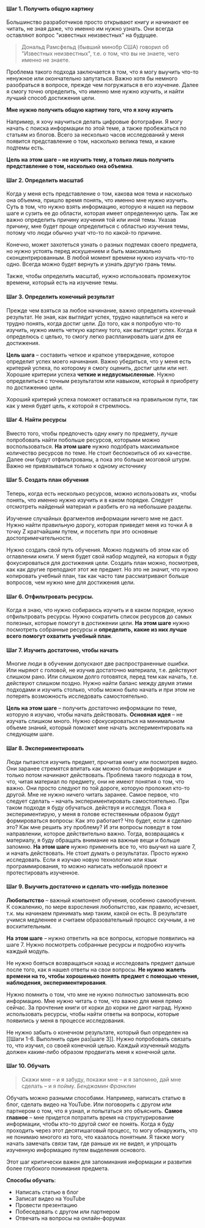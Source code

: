 #### Шаг 1. Получить общую картину
Большинство разработчиков просто открывают книгу и начинают ее читать, не зная даже, что именно им нужно узнать. Они всегда оставляют вопрос "известных неизвестных" на будущее.

>Дональд Рамсфельд (бывший минобр США) говорил об "Известных неизвестных", т.е. о том, что вы не знаете, чего именно не знаете.

Проблема такого подхода заключается в том, что я могу выучить что-то ненужное или окончательно запутаться. Важно хотя бы немного разобраться в вопросе, прежде чем погружаться в его изучение. Далее я смогу точно определить, что именно мне нужно изучить, и найти лучший способ достижения цели.

**Мне нужно получить общую картину того, что я хочу изучить**

Например, я хочу научиться делать цифровые фотографии. Я могу начать с поиска информации по этой теме, а также пробежаться по статьям из блогов. Всего за несколько часов исследований у меня появится представление о том, насколько велика тема, и какие подтемы есть.

**Цель на этом шаге – не изучить тему, а только лишь получить представление о том, насколько она объемна**.

#### Шаг 2. Определить масштаб
Когда у меня есть представление о том, какова моя тема и насколько она объемна, пришло время понять, что именно мне нужно изучить.
Суть в том, что нужно взять информацию, которую я нашел на первом шаге и сузить ее до области, которая имеет определенную цель. Так же важно определить причину изучения той или иной темы. Указав причину, мне будет проще определиться с областью изучения темы, потому что люди обычно учат что-то по какой-то причине.

Конечно, может захотеться узнать о разных подтемах своего предмета, но нужно устоять перед искушением и быть максимально сконцентрированным. В любой момент времени нужно изучать что-то одно. Всегда можно будет вернуть и узнать другую грань темы.

Также, чтобы определить масштаб, нужно использовать промежуток времени, который есть на изучение темы.

#### Шаг 3. Определить конечный результат
Прежде чем взяться за любое начинание, важно определить конечный результат. Не зная, как выглядит успех, трудно нацелиться на него и трудно понять, когда достиг цели. До того, как я попробую что-то изучить, нужно иметь четкую картину того, как выглядит успех. Когда я определюсь с целью, то смогу легко распланировать шаги для ее достижения.

**Цель шага** – составить четкое и краткое утверждение, которое определит успех моего начинания. Важно убедиться, что у меня есть критерий успеха, по которому я смогу оценить, достиг цели или нет.
Хорошие критерии успеха **четкие и недвусмысленные**. Нужно определиться с точным результатом или навыком, который я приобрету по достижению цели.

Хороший критерий успеха поможет оставаться на правильном пути, так как у меня будет цель, к которой я стремлюсь.

#### Шаг 4. Найти ресурсы
Вместо того, чтобы предпочесть одну книгу по предмету, лучше попробовать найти побольше ресурсов, которыми можно воспользоваться.
**На этом шаге** нужно подобрать максимальное количество ресурсов по теме. Не стоит беспокоиться об их качестве. Далее они будут отфильтрованы, а пока это больше мозговой штурм.
Важно не привязываться только к одному источнику

#### Шаг 5. Создать план обучения
Теперь, когда есть несколько ресурсов, можно использовать их, чтобы понять, что именно нужно изучить и в каком порядке. Следует отсмотреть найденый материал и разбить его на небольшие разделы.

Изучение случайных фрагментов информации ничего мне не даст. Нужно найти правильную дорогу, которая приведет меня из точки A в точку Z кратчайшим путем, и посетить при это основные достопримечательности.

Нужно создать свой путь обучения. Можно подумать об этом как об оглавлении книги. У меня будет свой набор модулей, на которых я буду фокусироваться для достижения цели.
Создать план можно, посмотрев, как как другие преподают этот же предмет.
Но это не значит, что нужно копировать учебный план, так как часто там рассматривают больше вопросов, чем нужно мне для достижения цели.

#### Шаг 6. Отфильтровать ресурсы.
Когда я знаю, что нужно собираюсь изучить и в каком порядке, нужно отфильтровать ресурсы. Нужно сократить список ресурсов до самых полезных, которые помогут в достижении цели.
**На этом шаге** нужно посмотреть собранные ресурсы и **определить, какие из них лучше всего помогут охватить учебный план**.

#### Шаг 7. Изучить достаточно, чтобы начать
Многие люди в обучении допускают две распространенные ошибки. Или ныряют с головой, не изучив достаточно материала, т.е. действуют слишком рано. Или слишком долго готовятся, перед тем как начать, т.е. действуют слишком поздно. Нужно найти баланс между двумя этими подходами и изучить столько, чтобы можно было начать и при этом не потерять возможность исследовать самостоятельно.

**Цель на этом шаге** – получить достаточно информации по теме, которую я изучаю, чтобы начать действовать. **Основная идея** – не изучать слишком много. Нужно сфокусироваться на минимальном объеме знаний, который поможет мне начать экспериментировать на следующем шаге.

#### Шаг 8. Экспериментировать
Люди пытаются изучить предмет, прочитав книгу или посмотрев видео. Они заранее стремятся впитать как можно больше информации и только потом начинают действовать. Проблема такого подхода в том, что, читая материал по предмету, они не имеют понятия о том, что важно. Они просто следуют по той дороге, которую проложил кто-то другой.
Мне не нужно ничего читать заранее. Самое первое, что следует сделать – начать экспериментировать самостоятельно. При таком подходе я буду обучаться. действуя и исследуя. Пока я экспериментирую, у меня в голове естественным образом будут формироваться вопросы: Как это работает? Что будет, если я сделаю это? Как мне решить эту проблему? И эти вопросы поведут в том направлении, которое действительно важно. Тогда, возвращаясь к материалу, я буду обращать внимание на важные вещи и больше запомню.
**На этом шаге** нужно применить все то, что выучил на шаге 7, и начать действовать. Не стоит думать о результатах. Просто нужно исследовать. Если я изучаю новую технологию или язык программирования, то можно написать небольшой проект и протестировать изученное.

#### Шаг 9. Выучить достаточно и сделать что-нибудь полезное
**Любопытство** – важный компонент обучения, особенно самообучения. К сожалению, по мере взросления любопытство, как правило, исчезает, т.к. мы начинаем принимать мир таким, какой он есть. В результате учимся медленнее и считаем образовательный процесс скучным, а не восхитительным.

**На этом шаге** – нужно ответить на все вопросы, которые появились на шаге 7. Нужно посмотреть собранные ресурсы и подробно изучить каждый модуль.

Не нужно бояться возвращаться назад и исследовать предмет дальше после того, как я нашел ответы на свои вопросы. **Не нужно жалеть времени на то, чтобы хорошенько понять предмет с помощью чтения, наблюдения, экспериментирования**.

Нужно помнить о том, что мне не нужно полностью запоминать всю информацию. Мне нужно читать о том, что важно для меня прямо сейчас. За прочтение книги от корки до корки не дают наград. Нужно использовать ресурсы, чтобы найти ответы на вопросы, которые появились у меня в процессе исследования.

Не нужно забыть о конечном результате, который был определен на [[Шаги 1-6. Выполнить один раз|шаге 3]]. Нужно попробовать связать то, что изучил, со своей конечной целью. Каждый изученный модуль должен каким-либо образом продвигать меня к конечной цели.

#### Шаг 10. Обучать
>Скажи мне – и я забуду, покажи мне – и я запомню, дай мне сделать – и я пойму.
>																				*Бенджамин Франклин*

Обучать можно разными способами. Например, написать статью в блог, сделать видео на YouTube. Или поговорить с другом или партнером о том, что я узнал, и попытаться это объяснить. **Самое главное** – мне придется потратить время на структурирование информации, чтобы кто-то другой смог ее понять. Когда я буду проходить через этот десятишаговый процесс, то могу обнаружить, что не понимаю многого из того, что казалось понятным. Я также могу начать замечать связи там, где раньше их не видел, и упрощать изученную информацию путем выделения основого.

Этот шаг критически важен для запоминания информации и развития более глубокого понимания предмета.

**Способы обучать**:
- Написать статью в блог
- Записат видео на YouTube
- Провести презентацию
- Побеседовать с другом или партнером
- Отвечать на вопросы на онлайн-форумах



